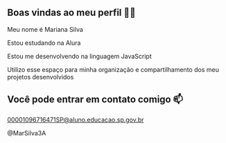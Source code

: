 ## Boas vindas ao meu perfil 💙💙
Meu nome é Mariana Silva

Estou estudando na Alura

Estou me desenvolvendo na linguagem JavaScript

Utilizo esse espaço para minha organização e compartilhamento dos meu projetos desenvolvidos

## Você pode entrar em contato comigo 📫

00001096716471SP@aluno.educacao.sp.gov.br

@MarSilva3A
